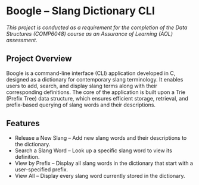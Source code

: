 # Boogle – Slang Dictionary CLI

*This project is conducted as a requirement for the completion of the Data Structures (COMP6048) course as an Assurance of Learning (AOL) assessment.*

## Project Overview

Boogle is a command-line interface (CLI) application developed in C, designed as a dictionary for contemporary slang terminology. It enables users to add, search, and display slang terms along with their corresponding definitions. The core of the application is built upon a Trie (Prefix Tree) data structure, which ensures efficient storage, retrieval, and prefix-based querying of slang words and their descriptions.

## Features

* Release a New Slang – Add new slang words and their descriptions to the dictionary.
* Search a Slang Word – Look up a specific slang word to view its definition.
* View by Prefix – Display all slang words in the dictionary that start with a user-specified prefix.
* View All – Display every slang word currently stored in the dictionary.